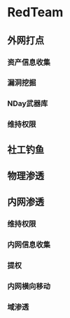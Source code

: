 # RedTeam

## 外网打点

### 资产信息收集

### 漏洞挖掘

### NDay武器库

### 维持权限

## 社工钓鱼

## 物理渗透

## 内网渗透

### 维持权限

### 内网信息收集

### 提权

### 内网横向移动

### 域渗透
